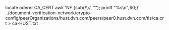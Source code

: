 locate oderer CA_CERT
awk 'NF {sub(/\r/, ""); printf "%s\\n",$0;}' ../document-verification-network/crypto-config/peerOrganizations/hust.dvn.com/peers/peer0.hust.dvn.com/tls/ca.crt > ca-HUST.txt 